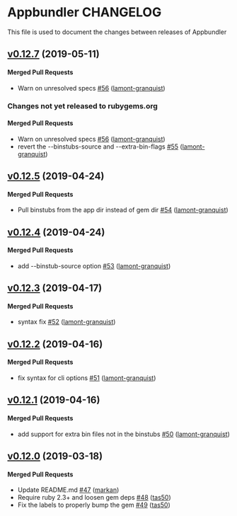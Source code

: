 # Appbundler CHANGELOG

This file is used to document the changes between releases of Appbundler

<!-- latest_release 0.12.7 -->
## [v0.12.7](https://github.com/chef/appbundler/tree/v0.12.7) (2019-05-11)

#### Merged Pull Requests
- Warn on unresolved specs [#56](https://github.com/chef/appbundler/pull/56) ([lamont-granquist](https://github.com/lamont-granquist))
<!-- latest_release -->

<!-- release_rollup since=0.12.5 -->
### Changes not yet released to rubygems.org

#### Merged Pull Requests
- Warn on unresolved specs [#56](https://github.com/chef/appbundler/pull/56) ([lamont-granquist](https://github.com/lamont-granquist)) <!-- 0.12.7 -->
- revert the --binstubs-source and --extra-bin-flags [#55](https://github.com/chef/appbundler/pull/55) ([lamont-granquist](https://github.com/lamont-granquist)) <!-- 0.12.6 -->
<!-- release_rollup -->

<!-- latest_stable_release -->
## [v0.12.5](https://github.com/chef/appbundler/tree/v0.12.5) (2019-04-24)

#### Merged Pull Requests
- Pull binstubs from the app dir instead of gem dir [#54](https://github.com/chef/appbundler/pull/54) ([lamont-granquist](https://github.com/lamont-granquist))
<!-- latest_stable_release -->

## [v0.12.4](https://github.com/chef/appbundler/tree/v0.12.4) (2019-04-24)

#### Merged Pull Requests
- add --binstub-source option [#53](https://github.com/chef/appbundler/pull/53) ([lamont-granquist](https://github.com/lamont-granquist))

## [v0.12.3](https://github.com/chef/appbundler/tree/v0.12.3) (2019-04-17)

#### Merged Pull Requests
- syntax fix [#52](https://github.com/chef/appbundler/pull/52) ([lamont-granquist](https://github.com/lamont-granquist))

## [v0.12.2](https://github.com/chef/appbundler/tree/v0.12.2) (2019-04-16)

#### Merged Pull Requests
- fix syntax for cli options [#51](https://github.com/chef/appbundler/pull/51) ([lamont-granquist](https://github.com/lamont-granquist))

## [v0.12.1](https://github.com/chef/appbundler/tree/v0.12.1) (2019-04-16)

#### Merged Pull Requests
- add support for extra bin files not in the binstubs [#50](https://github.com/chef/appbundler/pull/50) ([lamont-granquist](https://github.com/lamont-granquist))

## [v0.12.0](https://github.com/chef/appbundler/tree/v0.12.0) (2019-03-18)

#### Merged Pull Requests
- Update README.md [#47](https://github.com/chef/appbundler/pull/47) ([markan](https://github.com/markan))
- Require ruby 2.3+ and loosen gem deps [#48](https://github.com/chef/appbundler/pull/48) ([tas50](https://github.com/tas50))
- Fix the labels to properly bump the gem [#49](https://github.com/chef/appbundler/pull/49) ([tas50](https://github.com/tas50))